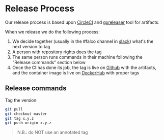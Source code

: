 # Release Process

Our release process is based upon [CircleCI](https://app.circleci.com/pipelines/github/falcosecurity/driverkit) and [goreleaser](https://github.com/goreleaser/goreleaser) tool for artifacts.

When we release we do the following process:

1. We decide together (usually in the #falco channel in [slack](https://sysdig.slack.com)) what's the next version to tag
2. A person with repository rights does the tag
3. The same person runs commands in their machine following the "Release commands" section below
4. Once the CI has done its job, the tag is live on [Github](https://github.com/falcosecurity/driverkit/releases) with the artifacts, and the container image is live on [DockerHub](https://hub.docker.com/r/falcosecurity/driverkit) with proper tags

## Release commands

Tag the version

```bash
git pull
git checkout master
git tag x.y.z
git push origin x.y.z
```
> N.B.: do NOT use an annotated tag
